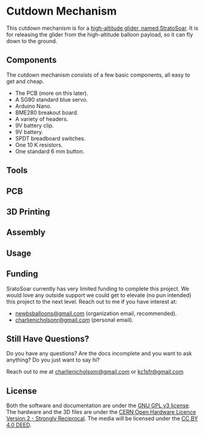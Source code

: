 # Cutdown Mechanism
This cutdown mechanism is for a [high-altitude glider, named StratoSoar](https://github.com/crnicholson/StratoSoar-MK2). It is for releasing the glider from the high-altitude balloon payload, so it can fly down to the ground.

## Components
The cutdown mechanism consists of a few basic components, all easy to get and cheap.

- The PCB (more on this later).
- A SG90 standard blue servo.
- Arduino Nano.
- BME280 breakout board.
- A variety of headers.
- 9V battery clip.
- 9V battery.
- SPDT breadboard switches.
- One 10 K resistors.
- One standard 6 mm button. 

## Tools

## PCB

## 3D Printing

## Assembly 

## Usage

## Funding 
SratoSoar currently has very limited funding to complete this project. We would love any outside support we could get to elevate (no pun intended) this project to the next level. Reach out to me if you have interest at:

- [newbsballoons@gmail.com](mailto:newbsballoons@gmail.com)  (organization email, recommended).
- [charlienicholsonr@gmail.com](mailto:charlienicholsonr@gmail.com)  (personal email).

## Still Have Questions?
Do you have any questions? Are the docs incomplete and you want to ask anything? Do you just want to say hi?

Reach out to me at [charlienicholsonr@gmail.com](mailto:charlienicholsonr@gmail.com) or [kc1sfr@gmail.com](mailto:kc1sfr@gmail.com)

## License
Both the software and documentation are under the [GNU GPL v3 license](https://choosealicense.com/licenses/gpl-3.0/). The hardware and the 3D files are under the [CERN Open Hardware Licence Version 2 - Strongly Reciprocal](https://choosealicense.com/licenses/cern-ohl-s-2.0/). The media will be licensed under the [CC BY 4.0 DEED](https://creativecommons.org/licenses/by/4.0/). 
